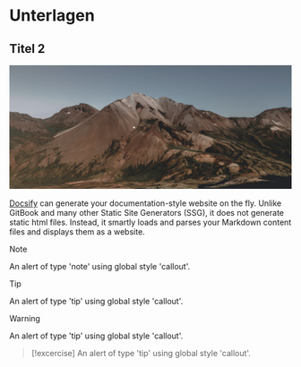 # Unterlagen

## Titel 2

![Mountain](assets/images/mountain.jpg)

[Docsify](https://docsify.js.org/#/) can generate your documentation-style website on the fly. Unlike GitBook and many other Static Site Generators (SSG), it does not generate static html files. Instead, it smartly loads and parses your Markdown content files and displays them as a website.

> [!NOTE]
> An alert of type 'note' using global style 'callout'.

> [!TIP]
> An alert of type 'tip' using global style 'callout'.

> [!warning]
> An alert of type 'tip' using global style 'callout'.

> [!excercise]
> An alert of type 'tip' using global style 'callout'.